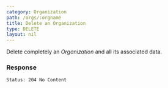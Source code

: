 ```yaml
---
category: Organization
path: /orgs/:orgname
title: Delete an Organization
type: DELETE
layout: nil
---
```


Delete completely an *Organization* and all its associated data.

### Response

```Status: 204 No Content```
